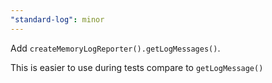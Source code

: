```yaml
---
"standard-log": minor
---
```


Add `createMemoryLogReporter().getLogMessages()`.

This is easier to use during tests compare to `getLogMessage()`
